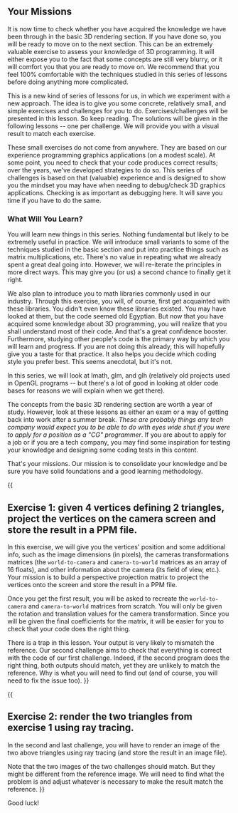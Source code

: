 

## Your Missions

It is now time to check whether you have acquired the knowledge we have been through in the basic 3D rendering section. If you have done so, you will be ready to move on to the next section. This can be an extremely valuable exercise to assess your knowledge of 3D programming. It will either expose you to the fact that some concepts are still very blurry, or it will comfort you that you are ready to move on. We recommend that you feel 100% comfortable with the techniques studied in this series of lessons before doing anything more complicated.

This is a new kind of series of lessons for us, in which we experiment with a new approach. The idea is to give you some concrete, relatively small, and simple exercises and challenges for you to do. Exercises/challenges will be presented in this lesson. So keep reading. The solutions will be given in the following lessons -- one per challenge. We will provide you with a visual result to match each exercise.

These small exercises do not come from anywhere. They are based on our experience programming graphics applications (on a modest scale). At some point, you need to check that your code produces correct results; over the years, we've developed strategies to do so. This series of challenges is based on that (valuable) experience and is designed to show you the mindset you may have when needing to debug/check 3D graphics applications. Checking is as important as debugging here. It will save you time if you have to do the same.  

### What Will You Learn?

You will learn new things in this series. Nothing fundamental but likely to be extremely useful in practice. We will introduce small variants to some of the techniques studied in the basic section and put into practice things such as matrix multiplications, etc. There's no value in repeating what we already spent a great deal going into. However, we will re-iterate the principles in more direct ways. This may give you (or us) a second chance to finally get it right.

We also plan to introduce you to math libraries commonly used in our industry. Through this exercise, you will, of course, first get acquainted with these libraries. You didn't even know these libraries existed. You may have looked at them, but the code seemed old Egyptian. But now that you have acquired some knowledge about 3D programming, you will realize that you shall understand most of their code. And that's a great confidence booster. Furthermore, studying other people's code is the primary way by which you will learn and progress. If you are not doing this already, this will hopefully give you a taste for that practice. It also helps you decide which coding style you prefer best. This seems anecdotal, but it's not.

In this series, we will look at Imath, glm, and glh (relatively old projects used in OpenGL programs -- but there's a lot of good in looking at older code bases for reasons we will explain when we get there).

The concepts from the basic 3D rendering section are worth a year of study. However, look at these lessons as either an exam or a way of getting back into work after a summer break. _These are probably things any tech company would expect you to be able to do with eyes wide shut if you were to apply for a position as a "CG" programmer_. If you are about to apply for a job or if you are a tech company, you may find some inspiration for testing your knowledge and designing some coding tests in this content.

That's your missions. Our mission is to consolidate your knowledge and be sure you have solid foundations and a good learning methodology.

{{
## Exercise 1: given 4 vertices defining 2 triangles, project the vertices on the camera screen and store the result in a PPM file.

In this exercise, we will give you the vertices' position and some additional info, such as the image dimensions (in pixels), the cameras transformations matrices (the `world-to-camera` and `camera-to-world` matrices as an array of 16 floats), and other information about the camera (its field of view, etc.). Your mission is to build a perspective projection matrix to project the vertices onto the screen and store the result in a PPM file. 

Once you get the first result, you will be asked to recreate the `world-to-camera` and `camera-to-world` matrices from scratch. You will only be given the rotation and translation values for the camera transformation. Since you will be given the final coefficients for the matrix, it will be easier for you to check that your code does the right thing.

There is a trap in this lesson. Your output is very likely to mismatch the reference. Our second challenge aims to check that everything is correct with the code of our first challenge. Indeed, if the second program does the right thing, both outputs should match, yet they are unlikely to match the reference. Why is what you will need to find out (and of course, you will need to fix the issue too).
}}

{{
## Exercise 2: render the two triangles from exercise 1 using ray tracing.

In the second and last challenge, you will have to render an image of the two above triangles using ray tracing (and store the result in an image file). 

Note that the two images of the two challenges should match. But they might be different from the reference image. We will need to find what the problem is and adjust whatever is necessary to make the result match the reference.
}}

Good luck!